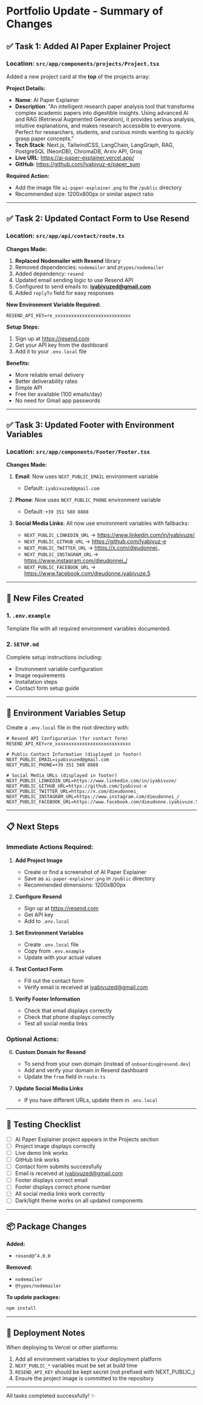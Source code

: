 # Portfolio Update - Summary of Changes

## ✅ Task 1: Added AI Paper Explainer Project

### Location: `src/app/components/projects/Project.tsx`

Added a new project card at the **top** of the projects array:

**Project Details:**
- **Name**: AI Paper Explainer
- **Description**: "An intelligent research paper analysis tool that transforms complex academic papers into digestible insights. Using advanced AI and RAG (Retrieval Augmented Generation), it provides serious analysis, intuitive explanations, and makes research accessible to everyone. Perfect for researchers, students, and curious minds wanting to quickly grasp paper concepts."
- **Tech Stack**: Next.js, TailwindCSS, LangChain, LangGraph, RAG, PostgreSQL (NeonDB), ChromaDB, Arxiv API, Groq
- **Live URL**: https://ai-paper-explainer.vercel.app/
- **GitHub**: https://github.com/Iyabivuz-e/paper_sum

**Required Action:**
- Add the image file `ai-paper-explainer.png` to the `/public` directory
- Recommended size: 1200x800px or similar aspect ratio

---

## ✅ Task 2: Updated Contact Form to Use Resend

### Location: `src/app/api/contact/route.ts`

**Changes Made:**
1. **Replaced Nodemailer with Resend** library
2. Removed dependencies: `nodemailer` and `@types/nodemailer`
3. Added dependency: `resend`
4. Updated email sending logic to use Resend API
5. Configured to send emails to: **iyabivuzed@gmail.com**
6. Added `replyTo` field for easy responses

**New Environment Variable Required:**
```env
RESEND_API_KEY=re_xxxxxxxxxxxxxxxxxxxxxxxxxxxx
```

**Setup Steps:**
1. Sign up at https://resend.com
2. Get your API key from the dashboard
3. Add it to your `.env.local` file

**Benefits:**
- More reliable email delivery
- Better deliverability rates
- Simple API
- Free tier available (100 emails/day)
- No need for Gmail app passwords

---

## ✅ Task 3: Updated Footer with Environment Variables

### Location: `src/app/components/Footer/Footer.tsx`

**Changes Made:**
1. **Email**: Now uses `NEXT_PUBLIC_EMAIL` environment variable
   - Default: `iyabivuzed@gmail.com`
   
2. **Phone**: Now uses `NEXT_PUBLIC_PHONE` environment variable
   - Default: `+39 351 588 8888`
   
3. **Social Media Links**: All now use environment variables with fallbacks:
   - `NEXT_PUBLIC_LINKEDIN_URL` → https://www.linkedin.com/in/iyabivuze/
   - `NEXT_PUBLIC_GITHUB_URL` → https://github.com/Iyabivuz-e
   - `NEXT_PUBLIC_TWITTER_URL` → https://x.com/dieudonnei_
   - `NEXT_PUBLIC_INSTAGRAM_URL` → https://www.instagram.com/dieudonnei_/
   - `NEXT_PUBLIC_FACEBOOK_URL` → https://www.facebook.com/dieudonne.iyabivuze.5

---

## 📄 New Files Created

### 1. `.env.example`
Template file with all required environment variables documented.

### 2. `SETUP.md`
Complete setup instructions including:
- Environment variable configuration
- Image requirements
- Installation steps
- Contact form setup guide

---

## 🔧 Environment Variables Setup

Create a `.env.local` file in the root directory with:

```env
# Resend API Configuration (for contact form)
RESEND_API_KEY=re_xxxxxxxxxxxxxxxxxxxxxxxxxxxx

# Public Contact Information (displayed in footer)
NEXT_PUBLIC_EMAIL=iyabivuzed@gmail.com
NEXT_PUBLIC_PHONE=+39 351 588 8888

# Social Media URLs (displayed in footer)
NEXT_PUBLIC_LINKEDIN_URL=https://www.linkedin.com/in/iyabivuze/
NEXT_PUBLIC_GITHUB_URL=https://github.com/Iyabivuz-e
NEXT_PUBLIC_TWITTER_URL=https://x.com/dieudonnei_
NEXT_PUBLIC_INSTAGRAM_URL=https://www.instagram.com/dieudonnei_/
NEXT_PUBLIC_FACEBOOK_URL=https://www.facebook.com/dieudonne.iyabivuze.5
```

---

## 📋 Next Steps

### Immediate Actions Required:

1. **Add Project Image**
   - Create or find a screenshot of AI Paper Explainer
   - Save as `ai-paper-explainer.png` in `/public` directory
   - Recommended dimensions: 1200x800px

2. **Configure Resend**
   - Sign up at https://resend.com
   - Get API key
   - Add to `.env.local`

3. **Set Environment Variables**
   - Create `.env.local` file
   - Copy from `.env.example`
   - Update with your actual values

4. **Test Contact Form**
   - Fill out the contact form
   - Verify email is received at iyabivuzed@gmail.com

5. **Verify Footer Information**
   - Check that email displays correctly
   - Check that phone displays correctly
   - Test all social media links

### Optional Actions:

6. **Custom Domain for Resend**
   - To send from your own domain (instead of `onboarding@resend.dev`)
   - Add and verify your domain in Resend dashboard
   - Update the `from` field in `route.ts`

7. **Update Social Media Links**
   - If you have different URLs, update them in `.env.local`

---

## 🧪 Testing Checklist

- [ ] AI Paper Explainer project appears in the Projects section
- [ ] Project image displays correctly
- [ ] Live demo link works
- [ ] GitHub link works
- [ ] Contact form submits successfully
- [ ] Email is received at iyabivuzed@gmail.com
- [ ] Footer displays correct email
- [ ] Footer displays correct phone number
- [ ] All social media links work correctly
- [ ] Dark/light theme works on all updated components

---

## 📦 Package Changes

**Added:**
- `resend@^4.0.0`

**Removed:**
- `nodemailer`
- `@types/nodemailer`

**To update packages:**
```bash
npm install
```

---

## 🚀 Deployment Notes

When deploying to Vercel or other platforms:

1. Add all environment variables to your deployment platform
2. `NEXT_PUBLIC_*` variables must be set at build time
3. `RESEND_API_KEY` should be kept secret (not prefixed with NEXT_PUBLIC_)
4. Ensure the project image is committed to the repository

---

All tasks completed successfully! ✨
